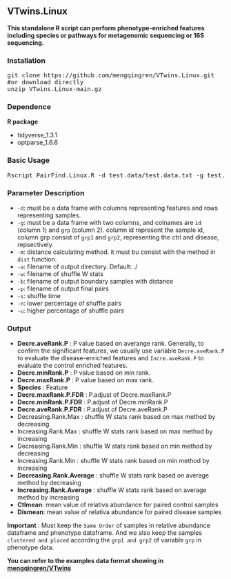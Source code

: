 ## VTwins.Linux

**This standalone R script can perform phenotype-enriched features including species or pathways for metagenomic sequencing or 16S sequencing.**

### Installation
<pre>
git clone https://github.com/mengqingren/VTwins.Linux.git
#or download directly
unzip VTwins.Linux-main.gz
</pre>

### Dependence

**R package**

- tidyverse_1.3.1
- optparse_1.6.6

### Basic Usage
<pre>
Rscript PairFind.Linux.R -d test.data/test.data.txt -g test.data/test.phenodata.txt -a test.data/ -m euclidean -s 10000 -u 0.8 -n 0.2 -w ShuffleWstat -b BoundarySample -p BoundaryPair -o Results.txt
</pre>

### Parameter Description
- `-d`: must be a data frame with columns representing features and rows representing samples.
- `-g`: must be a data frame with two columns, and colnames are `id` (column 1) and `grp` (column 2). column id represent the sample id, column grp consist of `grp1` and `grp2`, representing the ctrl and disease, repsectively.
- `-m`: distance calculating method. it must bu consist with the method in `dist` function.
- `-a`: filename of output directory. Default: ./
- `-w`: filename of shuffle W stats
- `-b`: filename of output boundary samples with distance
- `-p`: filename of output final pairs 
- `-s`: shuffle time
- `-n`: lower percentage of shuffle pairs
- `-u`: higher percentage of shuffle pairs

### Output
- **Decre.aveRank.P** : P value based on averange rank. Generally, to confirm the significant features, we usually use variable `Decre.aveRank.P` to evaluate the disease-enriched features and `Incre.aveRank.P` to evaluate the control enriched features. 
- **Decre.minRank.P** : P value based on min rank.
- **Decre.maxRank.P** : P value based on max rank.
- **Species** : Feature
- **Decre.maxRank.P.FDR** : P.adjust of Decre.maxRank.P
- **Decre.minRank.P.FDR** : P.adjust of Decre.minRank.P
- **Decre.aveRank.P.FDR** : P.adjust of Decre.aveRank.P
- Decreasing.Rank.Max : shuffle W stats rank based on max method by decreasing
- Increasing.Rank.Max : shuffle W stats rank based on max method by increasing
- Decreasing.Rank.Min : shuffle W stats rank based on min method by decreasing
- Increasing.Rank.Min : shuffle W stats rank based on min method by increasing
- **Decreasing.Rank.Average** : shuffle W stats rank based on average method by decreasing
- **Increasing.Rank.Average** : shuffle W stats rank based on average method by increasing
- **Ctlmean**: mean value of relativa abundance for paired control samples
- **Dismean**: mean value of relativa abundance for paired disease samples

**Important** : Must keep the `Same Order` of samples in  relative abundance dataframe and phenotype dataframe. And we also keep the samples `clustered and placed` according the `grp1 and grp2` of variable `grp` in phenotype data. 

**You can refer to the examples data format showing in [mengqingren/VTwins](https://github.com/mengqingren/VTwins)**
